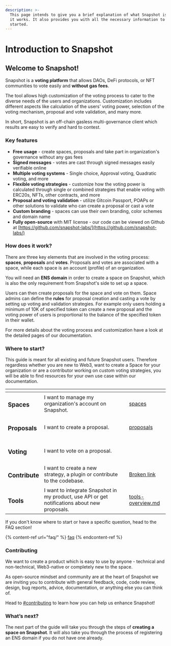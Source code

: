 ```yaml
---
description: >-
  This page intends to give you a brief explanation of what Snapshot is and how
  it works. It also provides you with all the necessary information to get
  started.
---
```


# Introduction to Snapshot

## Welcome to Snapshot!

Snapshot is a **voting platform** that allows DAOs, DeFi protocols, or NFT communities to vote easily and **without gas fees**.&#x20;

The tool allows high customization of the voting process to cater to the diverse needs of the users and organizations. Customization includes different aspects like calculation of the users' voting power, selection of the voting mechanism, proposal and vote validation, and many more.

In short, Snapshot is an off-chain gasless multi-governance client which results are easy to verify and hard to contest.

### Key features

* **Free** **usage** - create spaces, proposals and take part in organization's governance without any gas fees
* **Signed messages** - votes are cast through signed messages easily verifiable online
* **Multiple voting systems** - Single choice, Approval voting, Quadratic voting, and more
* **Flexible voting strategies** - customize how the voting power is calculated through single or combined strategies that enable voting with ERC20s, NFTs, other contracts, and more
* **Proposal and voting validation** - utilize Gitcoin Passport, POAPs or other solutions to validate who can create a proposal or cast a vote
* **Custom branding** - spaces can use their own branding, color schemes and domain name
* **Fully open-source** with MIT license - our code can be viewed on Github at [https://github.com/snapshot-labs/](https://github.com/snapshot-labs/)

### How does it work?

There are three key elements that are involved in the voting process: **spaces**, **proposals** and **votes**. Proposals and votes are associated with a space, while each space is an account (profile) of an organization.&#x20;

You will need an **ENS domain** in order to create a space on Snapshot, which is also the only requirement from Snapshot's side to set up a space.

Users can then create proposals for the space and vote on them. Space admins can define the **rules** for proposal creation and casting a vote by setting up voting and validation strategies. For example only users holding a minimum of 10K of specified token can create a new proposal and the voting power of users is proportional to the balance of the specified token in their wallet.

For more details about the voting process and customization have a look at the detailed pages of our documentation.

### Where to start?

This guide is meant for all existing and future Snapshot users. Therefore regardless whether you are new to Web3, want to create a Space for your organization or are a contributor working on custom voting strategies, you will be able to find resources for your own use case within our documentation.

<table data-view="cards"><thead><tr><th></th><th></th><th></th><th data-hidden data-card-target data-type="content-ref"></th></tr></thead><tbody><tr><td><h3><strong>Spaces</strong></h3></td><td>I want to manage my organization's account on Snapshot.</td><td></td><td><a href="user-guides/spaces/">spaces</a></td></tr><tr><td><h3>Proposals</h3></td><td>I want to create a proposal.</td><td></td><td><a href="user-guides/proposals/">proposals</a></td></tr><tr><td><h3>Voting</h3></td><td>I want to vote on a proposal.</td><td></td><td></td></tr><tr><td><h3>Contribute</h3></td><td>I want to create a new strategy, a plugin or contribute to the codebase.</td><td></td><td><a href="broken-reference">Broken link</a></td></tr><tr><td><h3>Tools</h3></td><td>I want to integrate Snapshot in my product, use API or get notifications about new proposals.</td><td></td><td><a href="tools/tools-overview.md">tools-overview.md</a></td></tr></tbody></table>

If you don't know where to start or have a specific question, head to the FAQ section!

{% content-ref url="faq/" %}
[faq](faq/)
{% endcontent-ref %}

### Contributing

We want to create a product which is easy to use by anyone - technical and non-technical, Web3-native or completely new to the space.&#x20;

As open-source mindset and community are at the heart of Snapshot we are inviting you to contribute with general feedback, code, code review, design, bug reports, advice, documentation, or anything else you can think of.

Head to [#contributing](introduction.md#contributing "mention") to learn how you can help us enhance Snapshot!

### **What’s next?**

The next part of the guide will take you through the steps of **creating a space on Snapshot**. It will also take you through the process of registering an ENS domain if you do not have one already.&#x20;
